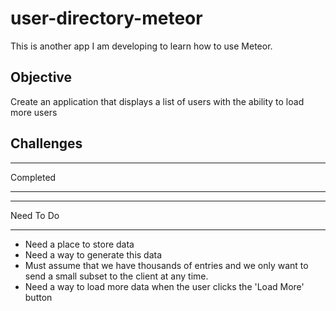 # user-directory-meteor

This is another app I am developing to learn how to use Meteor.

## Objective

Create an application that displays a list of users with the ability to load more users

## Challenges

--------------------------------------------------------------------------------

Completed

--------------------------------------------------------------------------------

--------------------------------------------------------------------------------

Need To Do

--------------------------------------------------------------------------------

- Need a place to store data
- Need a way to generate this data
- Must assume that we have thousands of entries and we only want to send a small subset to the client at any time.
- Need a way to load more data when the user clicks the 'Load More' button
